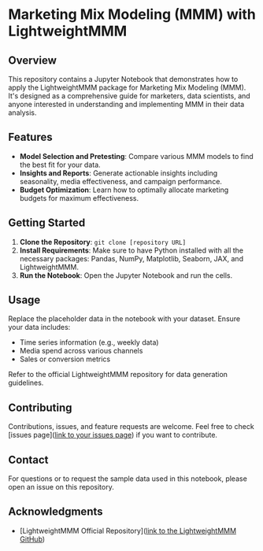 # Marketing Mix Modeling (MMM) with LightweightMMM

## Overview
This repository contains a Jupyter Notebook that demonstrates how to apply the LightweightMMM package for Marketing Mix Modeling (MMM). It's designed as a comprehensive guide for marketers, data scientists, and anyone interested in understanding and implementing MMM in their data analysis.

## Features
- **Model Selection and Pretesting**: Compare various MMM models to find the best fit for your data.
- **Insights and Reports**: Generate actionable insights including seasonality, media effectiveness, and campaign performance.
- **Budget Optimization**: Learn how to optimally allocate marketing budgets for maximum effectiveness.

## Getting Started
1. **Clone the Repository**: `git clone [repository URL]`
2. **Install Requirements**: Make sure to have Python installed with all the necessary packages: Pandas, NumPy, Matplotlib, Seaborn, JAX, and LightweightMMM.
3. **Run the Notebook**: Open the Jupyter Notebook and run the cells. 

## Usage
Replace the placeholder data in the notebook with your dataset. Ensure your data includes:
- Time series information (e.g., weekly data)
- Media spend across various channels
- Sales or conversion metrics

Refer to the official LightweightMMM repository for data generation guidelines.

## Contributing
Contributions, issues, and feature requests are welcome. Feel free to check [issues page]([link to your issues page](https://github.com/dancingdjali/glmmm/issues)) if you want to contribute.

## Contact
For questions or to request the sample data used in this notebook, please open an issue on this repository.

## Acknowledgments
- [LightweightMMM Official Repository]([link to the LightweightMMM GitHub](https://github.com/google/lightweight_mmm/blob/main/LICENSE))
